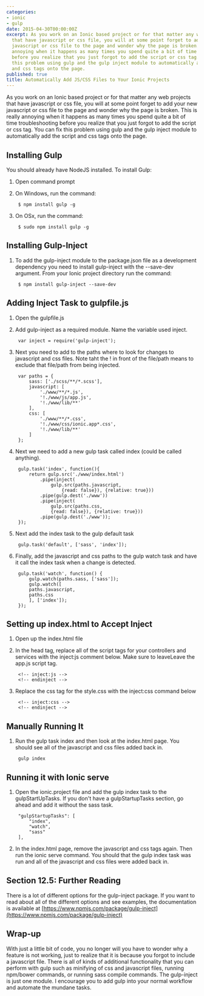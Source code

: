 ```yaml
---
categories:
- ionic
- gulp
date: 2015-04-30T00:00:00Z
excerpt: As you work on an Ionic based project or for that matter any web projects
  that have javascript or css file, you will at some point forget to add your new
  javascript or css file to the page and wonder why the page is broken.  This is really
  annoying when it happens as many times you spend quite a bit of time troubleshooting
  before you realize that you just forgot to add the script or css tag.  You can fix
  this problem using gulp and the gulp inject module to automatically add the script
  and css tags onto the page.
published: true
title: Automatically Add JS/CSS Files to Your Ionic Projects
---
```


As you work on an Ionic based project or for that matter any web projects that have javascript or css file, you will at some point forget to add your new javascript or css file to the page and wonder why the page is broken.  This is really annoying when it happens as many times you spend quite a bit of time troubleshooting before you realize that you just forgot to add the script or css tag.  You can fix this problem using gulp and the gulp inject module to automatically add the script and css tags onto the page.

## Installing Gulp

You should already have NodeJS installed.  To install Gulp:

1. Open command prompt
1. On Windows, run the command:

        $ npm install gulp -g

1. On OSx, run the command:

        $ sudo npm install gulp -g


## Installing Gulp-Inject

1. To add the gulp-inject module to the package.json file as a development dependency  you need to install gulp-inject with the --save-dev argument.  From your Ionic project directory run the command:

        $ npm install gulp-inject --save-dev

## Adding Inject Task to gulpfile.js

1. Open the gulpfile.js
1. Add gulp-inject as a required module.  Name the variable used inject.

        var inject = require('gulp-inject');

1. Next you need to add to the paths where to look for changes to javascript and css files.  Note taht the ! in front of the file/path means to exclude that file/path from being injected.

        var paths = {
            sass: ['./scss/**/*.scss'],
            javascript: [
                './www/**/*.js',
                '!./www/js/app.js',
                '!./www/lib/**'
            ],
            css: [
                './www/**/*.css',
                '!./www/css/ionic.app*.css',
                '!./www/lib/**'
            ]
        };

1. Next we need to add a new gulp task called index (could be called anything).

        gulp.task('index', function(){
            return gulp.src('./www/index.html')
                .pipe(inject(
                    gulp.src(paths.javascript,
                        {read: false}), {relative: true}))
                .pipe(gulp.dest('./www'))
                .pipe(inject(
                    gulp.src(paths.css,
                    {read: false}), {relative: true}))
                .pipe(gulp.dest('./www'));
        });

1. Next add the index task to the gulp default task

        gulp.task('default', ['sass', 'index']);

1. Finally, add the javascript and css paths to the gulp watch task and have it call the index task when a change is detected.

        gulp.task('watch', function() {
            gulp.watch(paths.sass, ['sass']);
            gulp.watch([
            paths.javascript,
            paths.css
            ], ['index']);
        });

## Setting up index.html to Accept Inject

1. Open up the index.html file
1. In the head tag, replace all of the script tags for your controllers and services with the inject:js comment below.  Make sure to leaveLeave the app.js script tag.

        <!-- inject:js -->
        <!-- endinject -->
 
1. Replace the css tag for the style.css with the inject:css command below

        <!-- inject:css -->
        <!-- endinject -->

## Manually Running It

1. Run the gulp task index and then look at the index.html page.  You should see all of the javascript and css files added back in.

        gulp index
    
## Running it with Ionic serve

1. Open the ionic.project file and add the gulp index task to the gulpStartUpTasks.  If you don't have a gulpStartupTasks section, go ahead and add it without the sass task.

        "gulpStartupTasks": [
            "index",
            "watch",
            "sass"
        ],

1. In the index.html page, remove the javascript and css tags again.  Then run the ionic serve command.  You should that the gulp index task was run and all of the javascript and css files were added back in.

## Section 12.5: Further Reading

There is a lot of different options for the gulp-inject package.  If you want to read about all of the different options and see examples, the documentation is available at [https://www.npmjs.com/package/gulp-inject](https://www.npmjs.com/package/gulp-inject)

## Wrap-up

With just a little bit of code, you no longer will you have to wonder why a feature is not working, just to realize that it is because you forgot to include a javascript file.  There is all of kinds of additional functionality that you can perform with gulp such as minifying of css and javascript files, running npm/bower commands, or running sass compile commands.  The gulp-inject is just one module.  I encourage you to add gulp into your normal workflow and automate the mundane tasks.
